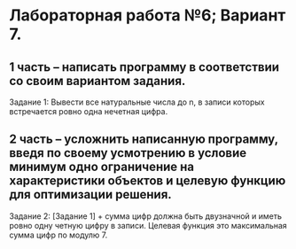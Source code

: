 # Лабораторная работа №6; Вариант 7.
1 часть – написать программу в соответствии со своим вариантом задания.
-
Задание 1: Вывести все натуральные числа до n, в записи которых встречается ровно одна нечетная цифра.

2 часть – усложнить написанную программу, введя по своему усмотрению в условие минимум одно ограничение на
характеристики объектов и целевую функцию для оптимизации решения.
-
Задание 2: [Задание 1] + сумма цифр должна быть двузначной и иметь ровно одну четную цифру в записи. Целевая функция это максимальная сумма цифр по модулю 7.
